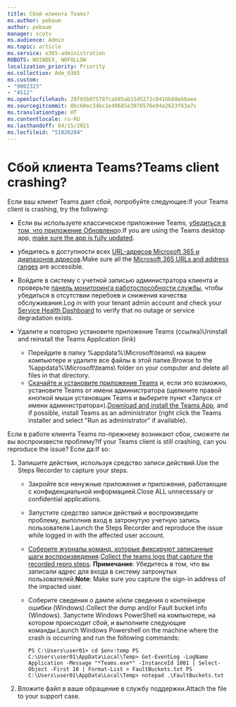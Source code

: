 ```yaml
---
title: Сбой клиента Teams?
ms.author: pebaum
author: pebaum
manager: scotv
ms.audience: Admin
ms.topic: article
ms.service: o365-administration
ROBOTS: NOINDEX, NOFOLLOW
localization_priority: Priority
ms.collection: Adm_O365
ms.custom:
- "9002323"
- "4512"
ms.openlocfilehash: 20f03b075787cab85ab15d5272c0416b88ebbaee
ms.sourcegitcommit: 8bc60ec34bc1e40685e3976576e04a2623f63a7c
ms.translationtype: HT
ms.contentlocale: ru-RU
ms.lasthandoff: 04/15/2021
ms.locfileid: "51826284"
---
```

# <a name="teams-client-crashing"></a><span data-ttu-id="efb52-102">Сбой клиента Teams?</span><span class="sxs-lookup"><span data-stu-id="efb52-102">Teams client crashing?</span></span>

<span data-ttu-id="efb52-103">Если ваш клиент Teams дает сбой, попробуйте следующее:</span><span class="sxs-lookup"><span data-stu-id="efb52-103">If your Teams client is crashing, try the following:</span></span>

- <span data-ttu-id="efb52-104">Если вы используете классическое приложение Teams, [убедиться в том, что приложение Обновлено](https://support.office.com/article/Update-Microsoft-Teams-535a8e4b-45f0-4f6c-8b3d-91bca7a51db1)о.</span><span class="sxs-lookup"><span data-stu-id="efb52-104">If you are using the Teams desktop app, [make sure the app is fully updated](https://support.office.com/article/Update-Microsoft-Teams-535a8e4b-45f0-4f6c-8b3d-91bca7a51db1).</span></span>

- <span data-ttu-id="efb52-105">убедитесь в доступности всех [URL-адресов Microsoft 365 и диапазонов адресов](https://docs.microsoft.com/microsoftteams/connectivity-issues).</span><span class="sxs-lookup"><span data-stu-id="efb52-105">Make sure all the [Microsoft 365 URLs and address ranges](https://docs.microsoft.com/microsoftteams/connectivity-issues) are accessible.</span></span>

- <span data-ttu-id="efb52-106">Войдите в систему с учетной записью администратора клиента и проверьте [панель мониторинга работоспособности службы](https://docs.microsoft.com/office365/enterprise/view-service-health), чтобы убедиться в отсутствии перебоев и снижения качества обслуживания.</span><span class="sxs-lookup"><span data-stu-id="efb52-106">Log in with your tenant admin account and check your [Service Health Dashboard](https://docs.microsoft.com/office365/enterprise/view-service-health) to verify that no outage or service degradation exists.</span></span>

- <span data-ttu-id="efb52-107">Удалите и повторно установите приложение Teams (ссылка)</span><span class="sxs-lookup"><span data-stu-id="efb52-107">Uninstall and reinstall the Teams Application (link)</span></span>
    - <span data-ttu-id="efb52-108">Перейдите в папку %appdata%\Microsoft\teams\ на вашем компьютере и удалите все файлы в этой папке.</span><span class="sxs-lookup"><span data-stu-id="efb52-108">Browse to the %appdata%\Microsoft\teams\ folder on your computer and delete all files in that directory.</span></span>
    - <span data-ttu-id="efb52-109">[Скачайте и установите приложение Teams](https://www.microsoft.com/microsoft-365/microsoft-teams/group-chat-software#office-DesktopAppDownload-ofoushy) и, если это возможно, установите Teams от имени администратора (щелкните правой кнопкой мыши установщик Teams и выберите пункт «Запуск от имени администратора»).</span><span class="sxs-lookup"><span data-stu-id="efb52-109">[Download and install the Teams App](https://www.microsoft.com/microsoft-365/microsoft-teams/group-chat-software#office-DesktopAppDownload-ofoushy), and if possible, install Teams as an administrator (right click the Teams installer and select "Run as administrator" if available).</span></span>

<span data-ttu-id="efb52-110">Если в работе клиента Teams по-прежнему возникают сбои, сможете ли вы воспроизвести проблему?</span><span class="sxs-lookup"><span data-stu-id="efb52-110">If your Teams client is still crashing, can you reproduce the issue?</span></span> <span data-ttu-id="efb52-111">Если да:</span><span class="sxs-lookup"><span data-stu-id="efb52-111">If so:</span></span>

1. <span data-ttu-id="efb52-112">Запишите действия, используя средство записи действий.</span><span class="sxs-lookup"><span data-stu-id="efb52-112">Use the Steps Recorder to capture your steps.</span></span>
    - <span data-ttu-id="efb52-113">Закройте все ненужные приложения и приложения, работающие с конфиденциальной информацией.</span><span class="sxs-lookup"><span data-stu-id="efb52-113">Close ALL unnecessary or confidential applications.</span></span>
    - <span data-ttu-id="efb52-114">Запустите средство записи действий и воспроизведите проблему, выполнив вход в затронутую учетную запись пользователя.</span><span class="sxs-lookup"><span data-stu-id="efb52-114">Launch the Steps Recorder and reproduce the issue while logged in with the affected user account.</span></span>
    - <span data-ttu-id="efb52-115">[Соберите журналы команд, которые фиксируют записанные шаги воспроизведения](https://docs.microsoft.com/microsoftteams/log-files).</span><span class="sxs-lookup"><span data-stu-id="efb52-115">[Collect the teams logs that capture the recorded repro steps](https://docs.microsoft.com/microsoftteams/log-files).</span></span> <span data-ttu-id="efb52-116">**Примечание**: Убедитесь в том, что вы записали адрес для входа в систему затронутых пользователей.</span><span class="sxs-lookup"><span data-stu-id="efb52-116">**Note**: Make sure you capture the sign-in address of the impacted user.</span></span>
    - <span data-ttu-id="efb52-117">Соберите сведения о дампе и/или сведения о контейнере ошибки (Windows).</span><span class="sxs-lookup"><span data-stu-id="efb52-117">Collect the dump and/or Fault bucket info (Windows).</span></span> <span data-ttu-id="efb52-118">Запустите Windows PowerShell на компьютере, на котором происходит сбой, и выполните следующие команды:</span><span class="sxs-lookup"><span data-stu-id="efb52-118">Launch Windows Powershell on the machine where the crash is occurring and run the following commands:</span></span>

        `
        PS C:\Users\user01> cd $env:temp
        PS C:\Users\user01\AppData\Local\Temp> Get-EventLog -LogName Application -Message "*Teams.exe*" -InstanceId 1001 | Select-Object -First 10 | Format-List > FaultBuckets.txt
        PS C:\Users\user01\AppData\Local\Temp> notepad .\FaultBuckets.txt
        `
    
2. <span data-ttu-id="efb52-119">Вложите файл в ваше обращение в службу поддержки.</span><span class="sxs-lookup"><span data-stu-id="efb52-119">Attach the file to your support case.</span></span>
